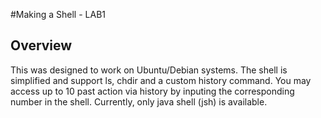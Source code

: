 #Making a Shell - LAB1
## Overview
This was designed to work on Ubuntu/Debian systems. The shell is simplified and support ls, chdir and a custom history command. You may access up to 10 past action via history by inputing the corresponding number in the shell. Currently, only java shell (jsh) is available.
